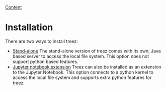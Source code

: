 [Content](../README.md)

# Installation

There are two ways to install treez:

* [Stand-alone](./standaloneInstallation.md) The stand-alone version of treez comes with its own, Java based server to access the local file system. This option does not support python based features.  
* [Jupyter notebook extension](./jupyterInstallation.md) Treez can also be installed as an extension to the Jupyter Notebook. This option connects to a python kernel to access the local file system and supports extra python features for treez. 
